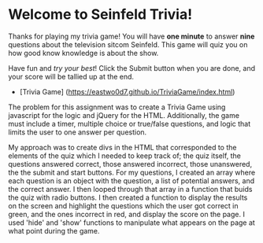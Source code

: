 # Welcome to Seinfeld Trivia!

Thanks for playing my trivia game! You will have **one minute** to answer **nine** questions about the television sitcom Seinfeld. This game will quiz you on how good know knowledge is about the show. 

Have fun and *try your best*! Click the Submit button when you are done, and your score will be tallied up at the end.

- [Trivia Game] (https://eastwo0d7.github.io/TriviaGame/index.html)

The problem for this assignment was to create a Trivia Game using javascript for the logic and jQuery for the HTML. Additionally, the game must include a timer, multiple choice or true/false questions, and logic that limits the user to one answer per question.

My approach was to create divs in the HTML that corresponded to the elements of the quiz which I needed to keep track of; the quiz itself, the questions answered correct, those answered incorrect, those unanswered, the the submit and start buttons. For my questions, I created an array where each question is an object with the question, a list of potential answers, and the correct answer. I then looped through that array in a function that buids the quiz with radio buttons.
I then created a function to display the results on the screen and highlight the questions which the user got correct in green, and the ones incorrect in red, and display the score on the page. I used 'hide' and 'show' functions to manipulate what appears on the page at what point during the game.